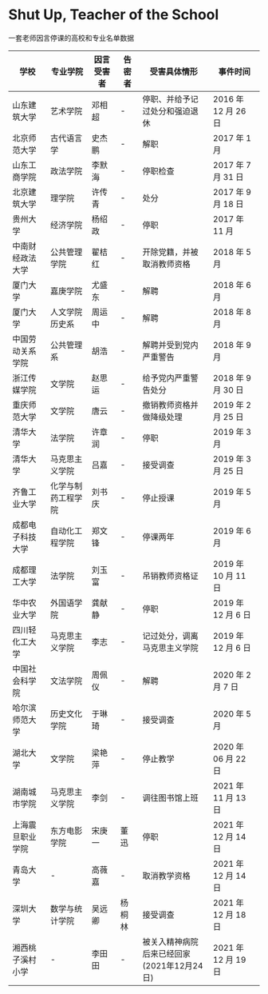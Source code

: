 # Shut Up, Teacher of the School
一套老师因言停课的高校和专业名单数据

| 学校             | 专业学院           | 因言受害者 | 告密者 | 受害具体情形                   | 事件时间            |
| ---------------- | ------------------ | ---------- | ------ | ------------------------------ | ------------------- |
| 山东建筑大学     | 艺术学院           | 邓相超     | -      | 停职、并给予记过处分和强迫退休 | 2016 年 12 月 26 日 |
| 北京师范大学     | 古代语言学         | 史杰鹏     | -      | 解职                           | 2017 年 1 月        |
| 山东工商学院     | 政法学院           | 李默海     | -      | 停职检查                       | 2017 年 7 月 31 日  |
| 北京建筑大学     | 理学院             | 许传青     | -      | 处分                           | 2017 年 9 月 18 日  |
| 贵州大学         | 经济学院           | 杨绍政     | -      | 停职                           | 2017 年 11 月       |
| 中南财经政法大学 | 公共管理学院       | 翟桔红     | -      | 开除党籍，并被取消教师资格     | 2018 年 5 月        |
| 厦门大学         | 嘉庚学院           | 尤盛东     | -      | 解聘                           | 2018 年 6 月        |
| 厦门大学         | 人文学院历史系     | 周运中     | -      | 解聘                           | 2018 年 8 月        |
| 中国劳动关系学院 | 公共管理系         | 胡浩       | -      | 解聘并受到党内严重警告         | 2018 年 9 月        |
| 浙江传媒学院     | 文学院             | 赵思运     | -      | 给予党内严重警告处分           | 2018 年 9 月 30 日  |
| 重庆师范大学     | 文学院             | 唐云       | -      | 撤销教师资格并做降级处理       | 2019 年 2 月 25 日  |
| 清华大学         | 法学院             | 许章润     | -      | 停职                           | 2019 年 3 月        |
| 清华大学         | 马克思主义学院     | 吕嘉       | -      | 接受调查                       | 2019 年 3 月 25 日  |
| 齐鲁工业大学     | 化学与制药工程学院 | 刘书庆     | -      | 停止授课                       | 2019 年 5 月        |
| 成都电子科技大学 | 自动化工程学院     | 郑文锋     | -      | 停课两年                       | 2019 年 6 月        |
| 成都理工大学     | 法学院             | 刘玉富     | -      | 吊销教师资格证                 | 2019 年 10 月 11 日 |
| 华中农业大学     | 外国语学院         | 龚献静     | -      | 停职                           | 2019 年 12 月 6 日  |
| 四川轻化工大学   | 马克思主义学院     | 李志       | -      | 记过处分，调离马克思主义学院   | 2019 年 12 月 6 日  |
| 中国社会科学院   | 文法学院           | 周佩仪     | -      | 解聘                           | 2020 年 2 月 7 日   |
| 哈尔滨师范大学   | 历史文化学院       | 于琳琦     | -      | 接受调查                       | 2020 年 5 月        |
| 湖北大学         | 文学院             | 梁艳萍     | -      | 停止教学                       | 2020 年 06 月 22 日 |
| 湖南城市学院     | 马克思主义学院     | 李剑       | -      | 调往图书馆上班                 | 2021 年 11 月 13 日 |
| 上海震旦职业学院 | 东方电影学院       | 宋庚一     | 董迅   | 停职                           | 2021 年 12 月 14 日 |
| 青岛大学         | -                  | 高薇嘉     | -      | 取消教学资格                   | 2021 年 12 月 14 日 |
| 深圳大学         | 数学与统计学院     | 吴远卿     | 杨桐林 | 接受调查                       | 2021 年 12 月 18 日 |
| 湘西桃子溪村小学 | -                  | 李田田     | -      | 被关入精神病院<br>后来已经回家 (2021年12月24日)| 2021 年 12 月 19 日 |

